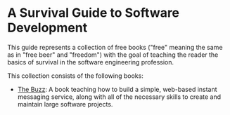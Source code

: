 # A Survival Guide to Software Development

This guide represents a collection of free books ("free" meaning the same as in "free beer" and "freedom")
with the goal of teaching the reader the basics of survival in the software engineering profession.

This collection consists of the following books:
- [The Buzz](https://buck-ross.github.io/survival-guide/the_buzz/index.html):
	A book teaching how to build a simple, web-based instant messaging service,
	along with all of the necessary skills to create and maintain large software
	projects.

